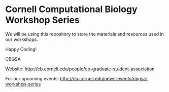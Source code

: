 # Cornell Computational Biology Workshop Series

We will be using this repository to store the materials and resources used in our workshops.

Happy Coding!

CBGSA

Website: http://cb.cornell.edu/people/cb-graduate-student-association

For our upcoming events: http://cb.cornell.edu/news-events/cbgsa-workshop-series
